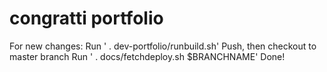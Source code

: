 # congratti portfolio
For new changes:
Run ' . dev-portfolio/runbuild.sh'
Push, then checkout to master branch
Run ' . docs/fetchdeploy.sh $BRANCHNAME'
Done!
